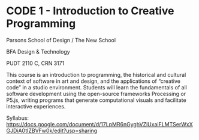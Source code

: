 # CODE 1 - Introduction to Creative Programming

Parsons School of Design / The New School

BFA Design & Technology

PUDT 2110 C, CRN 3171 

This course is an introduction to programming, the historical and cultural context of software in art and design, and the applications of “creative code” in a studio environment. Students will learn the fundamentals of all software development using the open-source frameworks Processing or P5.js, writing programs that generate computational visuals and facilitate interactive experiences.

Syllabus: https://docs.google.com/document/d/17LpMR6nGyghVZiUxaiFLMTSerWxXGJDiA0tIZBVFw0k/edit?usp=sharing
